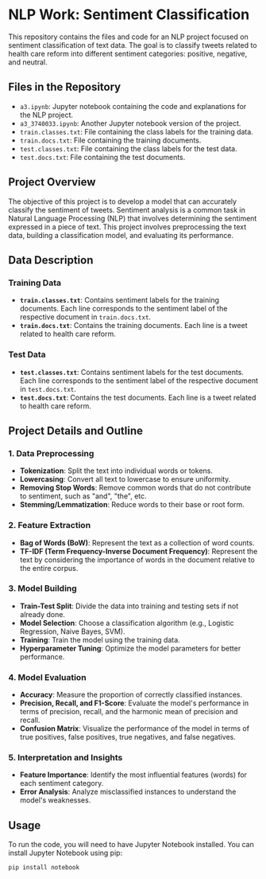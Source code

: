 # NLP Work: Sentiment Classification

This repository contains the files and code for an NLP project focused on sentiment classification of text data. The goal is to classify tweets related to health care reform into different sentiment categories: positive, negative, and neutral.

## Files in the Repository

- `a3.ipynb`: Jupyter notebook containing the code and explanations for the NLP project.
- `a3_3740033.ipynb`: Another Jupyter notebook version of the project.
- `train.classes.txt`: File containing the class labels for the training data.
- `train.docs.txt`: File containing the training documents.
- `test.classes.txt`: File containing the class labels for the test data.
- `test.docs.txt`: File containing the test documents.

## Project Overview

The objective of this project is to develop a model that can accurately classify the sentiment of tweets. Sentiment analysis is a common task in Natural Language Processing (NLP) that involves determining the sentiment expressed in a piece of text. This project involves preprocessing the text data, building a classification model, and evaluating its performance.

## Data Description

### Training Data
- **`train.classes.txt`**: Contains sentiment labels for the training documents. Each line corresponds to the sentiment label of the respective document in `train.docs.txt`.
- **`train.docs.txt`**: Contains the training documents. Each line is a tweet related to health care reform.

### Test Data
- **`test.classes.txt`**: Contains sentiment labels for the test documents. Each line corresponds to the sentiment label of the respective document in `test.docs.txt`.
- **`test.docs.txt`**: Contains the test documents. Each line is a tweet related to health care reform.

## Project Details and Outline

### 1. Data Preprocessing
- **Tokenization**: Split the text into individual words or tokens.
- **Lowercasing**: Convert all text to lowercase to ensure uniformity.
- **Removing Stop Words**: Remove common words that do not contribute to sentiment, such as "and", "the", etc.
- **Stemming/Lemmatization**: Reduce words to their base or root form.

### 2. Feature Extraction
- **Bag of Words (BoW)**: Represent the text as a collection of word counts.
- **TF-IDF (Term Frequency-Inverse Document Frequency)**: Represent the text by considering the importance of words in the document relative to the entire corpus.

### 3. Model Building
- **Train-Test Split**: Divide the data into training and testing sets if not already done.
- **Model Selection**: Choose a classification algorithm (e.g., Logistic Regression, Naive Bayes, SVM).
- **Training**: Train the model using the training data.
- **Hyperparameter Tuning**: Optimize the model parameters for better performance.

### 4. Model Evaluation
- **Accuracy**: Measure the proportion of correctly classified instances.
- **Precision, Recall, and F1-Score**: Evaluate the model's performance in terms of precision, recall, and the harmonic mean of precision and recall.
- **Confusion Matrix**: Visualize the performance of the model in terms of true positives, false positives, true negatives, and false negatives.

### 5. Interpretation and Insights
- **Feature Importance**: Identify the most influential features (words) for each sentiment category.
- **Error Analysis**: Analyze misclassified instances to understand the model's weaknesses.

## Usage

To run the code, you will need to have Jupyter Notebook installed. You can install Jupyter Notebook using pip:

```bash
pip install notebook
